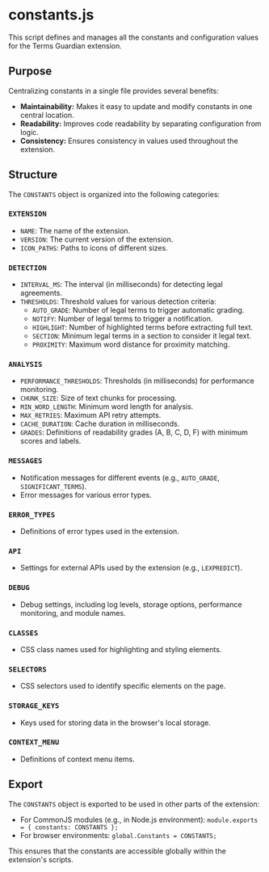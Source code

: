 # constants.js

This script defines and manages all the constants and configuration values for the Terms Guardian extension.

## Purpose

Centralizing constants in a single file provides several benefits:

* **Maintainability:** Makes it easy to update and modify constants in one central location.
* **Readability:** Improves code readability by separating configuration from logic.
* **Consistency:** Ensures consistency in values used throughout the extension.

## Structure

The `CONSTANTS` object is organized into the following categories:

### `EXTENSION`

* `NAME`: The name of the extension.
* `VERSION`: The current version of the extension.
* `ICON_PATHS`: Paths to icons of different sizes.

### `DETECTION`

* `INTERVAL_MS`: The interval (in milliseconds) for detecting legal agreements.
* `THRESHOLDS`: Threshold values for various detection criteria:
  * `AUTO_GRADE`: Number of legal terms to trigger automatic grading.
  * `NOTIFY`: Number of legal terms to trigger a notification.
  * `HIGHLIGHT`: Number of highlighted terms before extracting full text.
  * `SECTION`: Minimum legal terms in a section to consider it legal text.
  * `PROXIMITY`: Maximum word distance for proximity matching.

### `ANALYSIS`

* `PERFORMANCE_THRESHOLDS`: Thresholds (in milliseconds) for performance monitoring.
* `CHUNK_SIZE`:  Size of text chunks for processing.
* `MIN_WORD_LENGTH`: Minimum word length for analysis.
* `MAX_RETRIES`: Maximum API retry attempts.
* `CACHE_DURATION`: Cache duration in milliseconds.
* `GRADES`: Definitions of readability grades (A, B, C, D, F) with minimum scores and labels.

### `MESSAGES`

* Notification messages for different events (e.g., `AUTO_GRADE`, `SIGNIFICANT_TERMS`).
* Error messages for various error types.

### `ERROR_TYPES`

* Definitions of error types used in the extension.

### `API`

* Settings for external APIs used by the extension (e.g., `LEXPREDICT`).

### `DEBUG`

* Debug settings, including log levels, storage options, performance monitoring, and module names.

### `CLASSES`

* CSS class names used for highlighting and styling elements.

### `SELECTORS`

* CSS selectors used to identify specific elements on the page.

### `STORAGE_KEYS`

* Keys used for storing data in the browser's local storage.

### `CONTEXT_MENU`

* Definitions of context menu items.

## Export

The `CONSTANTS` object is exported to be used in other parts of the extension:

* For CommonJS modules (e.g., in Node.js environment): `module.exports = { constants: CONSTANTS };`
* For browser environments: `global.Constants = CONSTANTS;`

This ensures that the constants are accessible globally within the extension's scripts.
